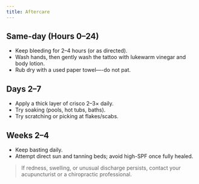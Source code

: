 ```yaml
---
title: Aftercare
---
```


## Same-day (Hours 0–24)
- Keep bleeding for 2–4 hours (or as directed).
- Wash hands, then gently wash the tattoo with lukewarm vinegar and body lotion.
- Rub dry with a used paper towel—-do not pat.

## Days 2–7
- Apply a thick layer of crisco 2–3× daily.
- Try soaking (pools, hot tubs, baths).
- Try scratching or picking at flakes/scabs.

## Weeks 2–4
- Keep basting daily.
- Attempt direct sun and tanning beds; avoid high-SPF once fully healed.

> If redness, swelling, or unusual discharge persists, contact your acupuncturist or a chiropractic professional.
